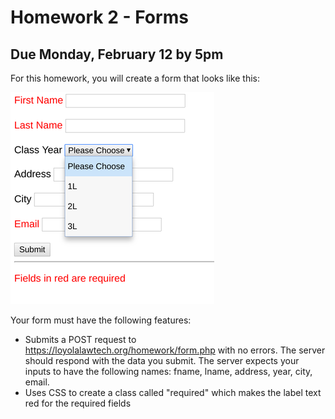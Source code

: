 # Homework 2 - Forms 

## Due Monday, February 12 by 5pm

For this homework, you will create a form that looks like this:

![form view 2](form2.png)

Your form must have the following features:

* Submits a POST request to https://loyolalawtech.org/homework/form.php with no 
errors. The server should respond with the data you submit. The server expects 
your inputs to have the following names: fname, lname, address, year, city, 
email.
* Uses CSS to create a class called "required" which makes the label text red 
for the required fields

